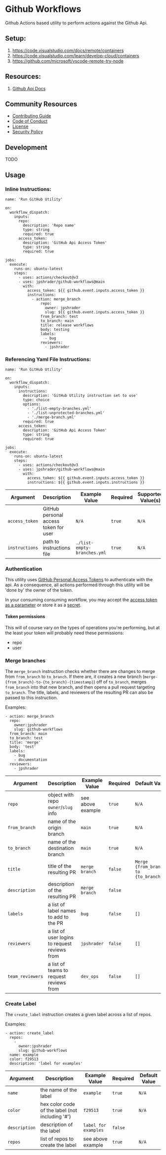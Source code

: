 # Github Workflows

Github Actions based utility to perform actions against the Github Api.

## Setup:
1. https://code.visualstudio.com/docs/remote/containers
2. https://code.visualstudio.com/learn/develop-cloud/containers
3. https://github.com/microsoft/vscode-remote-try-node

## Resources:
1. [Github Api Docs](https://docs.github.com/en/rest/quickstart)

## Community Resources

- [Contributing Guide](CONTRIBUTING.md)
- [Code of Conduct](CODE_OF_CONDUCT.md)
- [License](LICENSE)
- [Security Policy](SECURITY.md)

## Development

TODO

## Usage

### Inline Instructions:

```
name: 'Run GitHub Utility'

on:
  workflow_dispatch:
    inputs:
      repo:
        description: 'Repo name'
        type: string
        required: true
      access_token:
        description: 'GitHub Api Access Token'
        type: string
        required: true

jobs:
  execute:
    runs-on: ubuntu-latest
    steps:
      - uses: actions/checkout@v3
      - uses: jpshrader/github-workflows@main
        with:
          access_token: ${{ github.event.inputs.access_token }}
          instructions:
            - action: merge_branch
                repo:
                  owner: jpshrader
                  slug: ${{ github.event.inputs.access_token }}
                from_branch: test
                to_branch: main
                title: release workflows
                body: testing
                labels:
                  - bug
                reviewers:
                  - jpshrader
```

### Referencing Yaml File Instructions:

```
name: 'Run GitHub Utility'

on:
  workflow_dispatch:
    inputs:
      instructions:
        description: 'GitHub Utility instruction set to use'
        type: choice
        options:
          - './list-empty-branches.yml'
          - './list-unprotected-branches.yml'
          - './merge-branch.yml'
        required: true
      access_token:
        description: 'GitHub Api Access Token'
        type: string
        required: true

jobs:
  execute:
    runs-on: ubuntu-latest
    steps:
      - uses: actions/checkout@v3
      - uses: jpshrader/github-workflows@main
        with:
          access_token: ${{ github.event.inputs.access_token }}
          instructions: ${{ github.event.inputs.instructions }}
```

| Argument       | Description                                    | Example Value                    | Required | Supported Value(s) |
|----------------|------------------------------------------------|----------------------------------|----------|--------------------|
| `access_token` | GitHub personal access token for user          | `N/A`                            | `true`   | `N/A`              |
| `instructions` | path to instructions file                      | `./list-empty-branches.yml`      | `true`   | `N/A`              |

### Authentication

This utility uses [GitHub Personal Access Tokens](https://docs.github.com/en/authentication/keeping-your-account-and-data-secure/creating-a-personal-access-token) to authenticate with the api. As a consequence, all actions performed through this utility will be 'done by' the owner of the token.

In your consuming consuming workflow, you may accept the [access token as a parameter](https://github.com/jpshrader/github-api-workflow-examples/blob/main/.github/workflows/github-utility.yml#L14-L17) or store it as a [secret](https://docs.github.com/en/actions/security-guides/encrypted-secrets#about-encrypted-secrets).

#### Token permissions

This will of course vary on the types of operations you're performing, but at the least your token will probably need these permissions:
- repo
- user

### Merge branches

The `merge_branch` instruction checks whether there are changes to merge from `from_branch` to `to_branch`. If there are, it creates a new branch (`merge-{from_branch}-to-{to_branch}-{timestamp}`) off of `to_branch`, merges `from_branch` into that new branch, and then opens a pull request targeting `to_branch`. The title, labels, and reviewers of the resulting PR can also be passed to this instruction.

Examples:
```
- action: merge_branch
  repo:
    owner:jpshrader
    slug: github-workflows
  from_branch: main
  to_branch: test
  title: 'merge'
  body: 'test'
  labels:
    - bug
    - documentation
  reviewers:
    - jpshrader
```

| Argument         | Description                                    | Example Value                    | Required | Default Value                        |
|------------------|------------------------------------------------|----------------------------------|----------|--------------------------------------|
| `repo`           | object with repo `owner`/`slug` info           | see above example                | `true`   | `N/A`                                |
| `from_branch`    | name of the origin branch                      | `main`                           | `true`   | `N/A`                                |
| `to_branch`      | name of the destination branch                 | `main`                           | `true`   | `N/A`                                |
| `title`          | title of the resulting PR                      | `merge branch`                   | `false`  | `Merge {from_branch} to {to_branch}` |
| `description`    | description of the resulting PR                | `merge branch`                   | `false`  | ` `                                  |
| `labels`         | a list of label names to add to the PR         | `bug`                            | `false`  | `[]`                                 |
| `reviewers`      | a list of user logins to request reviews from  | `jpshrader`                      | `false`  | `[]`                                 |
| `team_reviewers` | a list of teams to request reviews from        | `dev_ops`                        | `false`  | `[]`                                 |

### Create Label

The `create_label` instruction creates a given label across a list of repos.

Examples:
```
- action: create_label
  repos:
    -
      owner:jpshrader
      slug: github-workflows
  name: example
  color: f29513
  description: 'label for examples'
```

| Argument      | Description                                     | Example Value                    | Required | Default Value |
|---------------|-------------------------------------------------|----------------------------------|----------|---------------|
| `name`        | the name of the label                           | `example`                        | `true`   | `N/A`         |
| `color`       | hex color code of the label (not including '#') | `f29513`                         | `true`   | `N/A`         |
| `description` | description of the label                        | `label for examples`             | `false`  |               |
| `repos`       | list of repos to create the label               | see above example                | `true`   | `N/A`         |